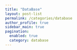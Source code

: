 ```yaml
---
title: "DataBase"
layout: post-list
permalink: /categories/database
author_profile: true
sidebar_main: true
pagination: 
  enabled: true
  category: database
---
```

